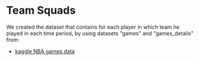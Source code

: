 # Team Squads

We created the dataset that contains for each player in which team he played in each time period, by using datasets "games" and "games_details" from:  
- [kaggle NBA games data](https://www.kaggle.com/nathanlauga/nba-games)
